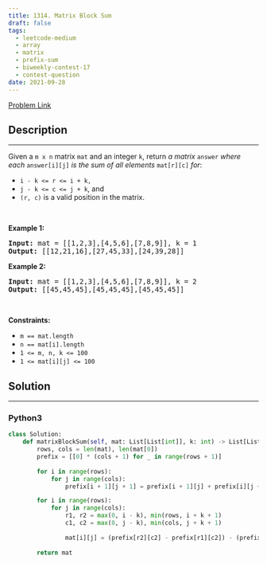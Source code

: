 ```yaml
---
title: 1314. Matrix Block Sum
draft: false
tags: 
  - leetcode-medium
  - array
  - matrix
  - prefix-sum
  - biweekly-contest-17
  - contest-question
date: 2021-09-28
---
```


[Problem Link](https://leetcode.com/problems/matrix-block-sum/)

## Description

---
<p>Given a <code>m x n</code> matrix <code>mat</code> and an integer <code>k</code>, return <em>a matrix</em> <code>answer</code> <em>where each</em> <code>answer[i][j]</code> <em>is the sum of all elements</em> <code>mat[r][c]</code> <em>for</em>:</p>

<ul>
	<li><code>i - k &lt;= r &lt;= i + k,</code></li>
	<li><code>j - k &lt;= c &lt;= j + k</code>, and</li>
	<li><code>(r, c)</code> is a valid position in the matrix.</li>
</ul>

<p>&nbsp;</p>
<p><strong class="example">Example 1:</strong></p>

<pre>
<strong>Input:</strong> mat = [[1,2,3],[4,5,6],[7,8,9]], k = 1
<strong>Output:</strong> [[12,21,16],[27,45,33],[24,39,28]]
</pre>

<p><strong class="example">Example 2:</strong></p>

<pre>
<strong>Input:</strong> mat = [[1,2,3],[4,5,6],[7,8,9]], k = 2
<strong>Output:</strong> [[45,45,45],[45,45,45],[45,45,45]]
</pre>

<p>&nbsp;</p>
<p><strong>Constraints:</strong></p>

<ul>
	<li><code>m ==&nbsp;mat.length</code></li>
	<li><code>n ==&nbsp;mat[i].length</code></li>
	<li><code>1 &lt;= m, n, k &lt;= 100</code></li>
	<li><code>1 &lt;= mat[i][j] &lt;= 100</code></li>
</ul>


## Solution

---
### Python3
``` py title='matrix-block-sum'
class Solution:
    def matrixBlockSum(self, mat: List[List[int]], k: int) -> List[List[int]]:
        rows, cols = len(mat), len(mat[0])
        prefix = [[0] * (cols + 1) for _ in range(rows + 1)]
        
        for i in range(rows):
            for j in range(cols):
                prefix[i + 1][j + 1] = prefix[i + 1][j] + prefix[i][j + 1] - prefix[i][j] + mat[i][j]

        for i in range(rows):
            for j in range(cols):
                r1, r2 = max(0, i - k), min(rows, i + k + 1)
                c1, c2 = max(0, j - k), min(cols, j + k + 1)
                
                mat[i][j] = (prefix[r2][c2] - prefix[r1][c2]) - (prefix[r2][c1] - prefix[r1][c1])
        
        return mat
        
    
```

